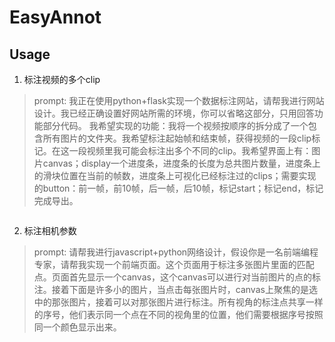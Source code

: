 # EasyAnnot

## Usage

1. 标注视频的多个clip

> prompt: 我正在使用python+flask实现一个数据标注网站，请帮我进行网站设计。我已经正确设置好网站所需的环境，你可以省略这部分，只用回答功能部分代码。
我希望实现的功能：我将一个视频按顺序的拆分成了一个包含所有图片的文件夹。我希望标注起始帧和结束帧，获得视频的一段clip标记。在这一段视频里我可能会标注出多个不同的clip。我希望界面上有：图片canvas；display一个进度条，进度条的长度为总共图片数量，进度条上的滑块位置在当前的帧数，进度条上可视化已经标注过的clips；需要实现的button：前一帧，前10帧，后一帧，后10帧，标记start；标记end，标记完成导出。

```python

```

2. 标注相机参数

> prompt: 请帮我进行javascript+python网络设计，假设你是一名前端编程专家，请帮我实现一个前端页面。这个页面用于标注多张图片里面的匹配点。页面首先显示一个canvas，这个canvas可以进行对当前图片的点的标注。接着下面是许多小的图片，当点击每张图片时，canvas上聚焦的是选中的那张图片，接着可以对那张图片进行标注。所有视角的标注点共享一样的序号，他们表示同一个点在不同的视角里的位置，他们需要根据序号按照同一个颜色显示出来。


```python

```
